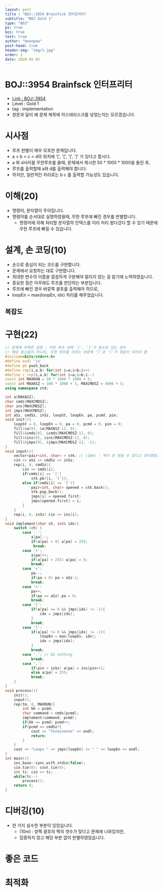 ```yaml
---
layout: post
title : "BOJ::3954 Brainfsck 인터프리터"
subtitle: "BOJ Gold 1"
type: "BOJ"
ps: true
boj: true
text: true
author: "beenpow"
post-head: true
header-img: "img/1.jpg"
order: 1
date: 2020-05-02
---
```

# BOJ::3954 Brainfsck 인터프리터
- [Link : BOJ::3954](https://www.acmicpc.net/problem/3954)
- Level : Gold 1
- tag : implementation
- 원문과 달리 왜 문제 제목에 아스테리스크를 넣었는지는 모르겠습니다.

# 시사점
- 루프 판별이 매우 모호한 문제입니다.
- a < b < c < d의 위치에 '[', '[', ']', ']' 가 있다고 합시다.
- a 와 d사이를 무한루프를 돌때, 문제에서 제시한 50 * 1000 * 1000을 돌린 후,
- 루프를 출력할때 a와 d를 출력해야 합니다.
- 하지만, 일반적인 처리로는 b c 를 출력할 가능성도 있습니다.

# 이해(20)
- 명령어, 문자열이 주어집니다.
- 명령어를 순서대로 실행하였을때, 무한 루프에 빠진 경우를 판별합니다.
  - 명령어에 의해 처리할 문자열의 인덱스를 이리 저리 왔다갔다 할 수 있기 때문에 무한 루프에 빠질 수 있습니다.

# 설계, 손 코딩(10)
- 손으로 중심이 되는 코드를 구현합니다.
- 문제에서 요청하는 대로 구현합니다.
- 최대한 변수의 이름을 깔끔하게 구분해야 말리지 않는 걸 알기에 노력하였습니다.
- 중요한 점은 아무래도 루프를 판단하는 부분입니다.
- 루프에 빠진 경우 바깥쪽 괄호를 출력해야 하므로,
- loopEn = max(loopEn, idx) 처리를 해주었습니다.

## 복잡도


# 구현(22)

```cpp
// 문제에 부족한 설명 : 무한 루프 내에 '[', ']'가 원소로 있는 경우
// 해당 원소들이 아니라, 무한 루프를 이루는 바깥쪽 '['과 ']'가 정답이 되어야 함
#include<bits/stdc++.h>
#define endl '\n'
#define pb push_back
#define rep(i,a,b) for(int i=a;i<b;i++)
#define r_rep(i,a,b) for(int i=a;i>b;i--)
const int MAXRUN = 50 * 1000 * 1000 + 5;
const int MAXASZ = 100 * 1000 + 5, MAXCMDSZ = 4096 + 5;
using namespace std;

int a[MAXASZ];
char cmds[MAXCMDSZ];
char ins[MAXCMDSZ];
int jmps[MAXCMDSZ];
int aSz, cmdSz, inSz, loopSt, loopEn, pa, pcmd, pin;
void init(){
    loopSt = 0, loopEn = 0, pa = 0, pcmd = 0, pin = 0;
    fill(&a[0], &a[MAXASZ-1], 0);
    fill(&cmds[0], &cmds[MAXCMDSZ-1], 0);
    fill(&ins[0], &ins[MAXCMDSZ-1], 0);
    fill(&jmps[0], &jmps[MAXCMDSZ-1], -1);
}
void input(){
    vector<pair<int, char> > stk; // (10m) : 짝이 안 맞을 수 있다고 생각했었음
    cin >> aSz >> cmdSz >> inSz;
    rep(i, 0, cmdSz){
        cin >> cmds[i];
        if(cmds[i] == '[')
            stk.pb({i, '['});
        else if(cmds[i] == ']'){
            pair<int, char> opened = stk.back();
            stk.pop_back();
            jmps[i] = opened.first;
            jmps[opened.first] = i;
        }
    }
    rep(i, 0, inSz) cin >> ins[i];
}
void implement(char ch, int& idx){
    switch (ch) {
        case '-':
            a[pa]--;
            if(a[pa] < 0) a[pa] = 255;
             break;
        case '+':
            a[pa]++;
            if(a[pa] > 255) a[pa] = 0;
            break;
        case '<':
            pa--;
            if(pa < 0) pa = aSz-1;
            break;
        case '>':
            pa++;
            if(pa == aSz) pa = 0;
            break;
        case '[':
            if(a[pa] == 0 && jmps[idx] != -1){
                idx = jmps[idx];
            }
            break;
        case ']':
            if(a[pa] != 0 && jmps[idx] != -1){
                loopEn = max(loopEn, idx);
                idx = jmps[idx];
            }
            break;
        case '.': // Do nothing
            break;
        case ',':
            if(pin < inSz) a[pa] = ins[pin++];
            else a[pa] = 255;
            break;
    }
}
void process(){
    init();
    input();
    rep(tm, 0, MAXRUN){
        int bk = pcmd;
        char command = cmds[pcmd];
        implement(command, pcmd);
        if(bk == pcmd) pcmd++;
        if(pcmd == cmdSz){
            cout << "Terminates" << endl;
            return;
        }
    }
    cout << "Loops " << jmps[loopEn] << " " << loopEn << endl;
}
int main(){
    ios_base::sync_with_stdio(false);
    cin.tie(0); cout.tie(0);
    int tc; cin >> tc;
    while(tc--)
        process();
    return 0;
}
```

# 디버깅(10)
- 한 가지 실수한 부분이 있었습니다.
  - (10m) : 양쪽 괄호의 짝의 갯수가 맞다고 문제에 나와있지만,
  - 집중하지 않고 해당 부분 없이 판별하였었습니다.

# 좋은 코드

# 최적화
